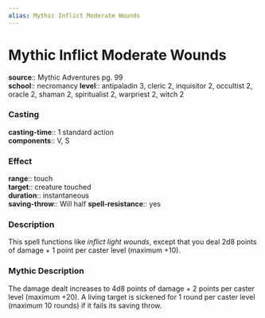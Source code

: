 ```yaml
---
alias: Mythic Inflict Moderate Wounds
---
```


# Mythic Inflict Moderate Wounds

**source**:: Mythic Adventures pg. 99  
**school**:: necromancy
**level**:: antipaladin 3, cleric 2, inquisitor 2, occultist 2, oracle 2, shaman 2, spiritualist 2, warpriest 2, witch 2

### Casting 

**casting-time**:: 1 standard action  
**components**:: V, S

### Effect 

**range**:: touch  
**target**:: creature touched  
**duration**:: instantaneous  
**saving-throw**:: Will half
**spell-resistance**:: yes

### Description 

This spell functions like *inflict light wounds*, except that you deal 2d8 points of damage + 1 point per caster level (maximum +10).

### Mythic Description

The damage dealt increases to 4d8 points of damage + 2 points per caster level (maximum +20). A living target is sickened for 1 round per caster level (maximum 10 rounds) if it fails its saving throw.
